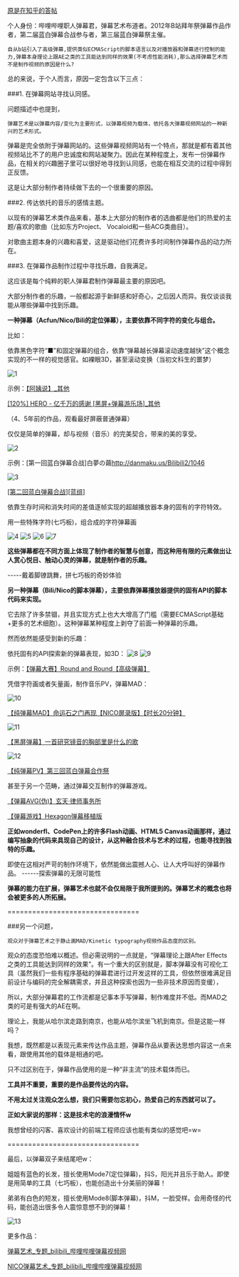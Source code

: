 
[原是在知乎的答帖](http://www.zhihu.com/question/30274886/answer/54683454)


个人身份：哔哩哔哩职人弹幕君，弹幕艺术布道者。2012年B站拜年祭弹幕作品作者，第二届蓝白弹幕合战参与者，第三届蓝白弹幕祭主催。

    自从b站引入了高级弹幕,提供类似ECMAScript的脚本语言以及对播放器和弹幕进行控制的能力,弹幕本身理论上跟AE之类的工具能达到同样的效果(不考虑性能消耗),那么选择弹幕艺术而不是制作视频的原因是什么?

总的来说，于个人而言，原因一定包含以下三点：

###1. 在弹幕网站寻找认同感。

问题描述中也提到，

    弹幕艺术是以弹幕内容/变化为主要形式，以弹幕视频为载体，依托各大弹幕视频网站的一种新兴的艺术形式。

弹幕是完全依附于弹幕网站的。这些弹幕视频网站有一个特点，那就是都有着其他视频站比不了的用户忠诚度和网站凝聚力。因此在某种程度上，发布一份弹幕作品，在相关的兴趣圈子里可以很好地寻找到认同感，也能在相互交流的过程中得到正反馈。

这是让大部分制作者持续做下去的一个很重要的原因。

###2. 传达依托的音乐的感情主题。

以现有的弹幕艺术类作品来看，基本上大部分的制作者的选曲都是他们的热爱的主题/喜欢的歌曲（比如东方Project、 Vocaloid和一些ACG类曲目）。

对歌曲主题本身的兴趣和喜爱，这是驱动他们花费许多时间制作弹幕作品的动力所在。

###3. 在弹幕作品制作过程中寻找乐趣，自我满足。

这应该是每个纯粹的职人弹幕君制作弹幕最主要的原因吧。

大部分制作者的乐趣，一般都起源于新鲜感和好奇心，之后因人而异。我仅谈谈我能从哪些弹幕中找到乐趣。


**一种弹幕（Acfun/Nico/Bili的定位弹幕），主要依靠不同字符的变化与组合。**

比如：

依靠黑色字符“■”和固定弹幕的组合，依靠“弹幕越长弹幕滚动速度越快”这个概念实现的不一样的视觉感官。如裸眼3D，甚至滚动变换（当初文科生的噩梦）

![1][1]

示例：<a href="http://www.bilibili.com/video/av41088/" target="_blank">【阿姨说】_其他</a>

<a href="http://www.bilibili.com/video/av58515/" target="_blank">[120%] HERO - 亿千万的感谢 [黑屏+弹幕游乐场]_其他</a>

（4、5年前的作品，观看最好屏蔽普通弹幕）

仅仅是简单的弹幕，却与视频（音乐）的完美契合，带来的美的享受。

![2][2]

示例：[第一回蓝白弹幕合战]白夢の繭<http://danmaku.us/Bilibili2/1046>

![3][3]

<a href="http://www.bilibili.com/video/av122646/" target="_blank">\[第二回蓝白弹幕合战\]\[蓝组\]</a>

依靠生存时间和消失时间的差值逐帧实现的超越播放器本身的固有的字符特效。

用一些特殊字符(七巧板)，组合成的字符弹幕画

![4][4]
![5][5]
![6][6]
![7][7]

**这些弹幕都在不同方面上体现了制作者的智慧与创意，而这种用有限的元素做出让人赏心悦目、触动心灵的弹幕，就是制作者的乐趣。**

-----戴着脚镣跳舞，拼七巧板的奇妙体验


**另一种弹幕（Bili/Nico的脚本弹幕），主要依靠弹幕播放器提供的固有API的脚本代码来实现。**

它去除了许多禁锢，并且实现方式上也大大增高了门槛（需要ECMAScript基础+更多的艺术细胞）。这种弹幕某种程度上剥夺了前面一种弹幕的乐趣。

然而依然能感受到新的乐趣：

依托固有的API探索新的弹幕表现，如3D：
![8][8]
![9][9]

示例：[【弹幕大赛】Round and Round【高级弹幕】](http://www.bilibili.com/video/av410205/)

凭借字符画或者矢量画，制作音乐PV，弹幕MAD：

![10][10]

[【纯弹幕MAD】命运石之门再现【NICO屏录版】【时长20分钟】](http://www.bilibili.com/video/av451734/)

![11][11]

[【黑屏弹幕】一首研究镜音的胸部里是什么的歌](http://www.bilibili.com/video/av411036/)

![12][12]

[【纯弹幕PV】第三回蓝白弹幕合作祭](http://www.bilibili.com/video/av734560/)


甚至于另一个范畴，通过弹幕交互制作的弹幕游戏。

[【弹幕AVG(伪)】玄天·律师事务所](http://www.bilibili.com/video/av612580/)

[【弹幕游戏】Hexagon弹幕移植版](http://www.bilibili.com/video/av412614/)


**正如wonderfl、CodePen上的许多Flash动画、HTML5 Canvas动画那样，通过编写抽象的代码来具现自己的设计，从这种融合技术与艺术的过程，也能寻找到独特的乐趣。**

即使在这相对严苛的制作环境下，依然能做出震撼人心、让人大呼叫好的弹幕作品。
------探索弹幕的无限可能性

**弹幕的能力在扩展，弹幕艺术也就不会仅局限于我所提到的。弹幕艺术的概念也将会被更多的人所拓展。**

================================

###另一个问题，

    观众对于弹幕艺术之于静止画MAD/Kinetic typography视频作品态度的区别。

观众的态度恐怕难以概述。但必需说明的一点就是，“弹幕理论上跟After Effects之类的工具能达到同样的效果”。有一个重大的区别就是，脚本弹幕没有可视化工具（虽然我们一些有程序基础的弹幕君进行过开发这样的工具，但依然很难满足目前设计与编码的完全解耦需求，并且这种探索也因为一些非技术原因而变缓），

所以，大部分弹幕君的工作流都是记事本手写弹幕，制作难度并不低。而MAD之类的可是有强大的AE在啊。

理论上，我能从哈尔滨走路到南京，也能从哈尔滨坐飞机到南京。但是这能一样吗？

我想，既然都是以表现元素来传达作品主题，弹幕作品从要表达思想内容这一点来看，跟使用其他的载体是相通的吧。

只不过区别在于，弹幕作品使用的是一种“非主流”的技术载体而已。

**工具并不重要，重要的是作品要传达的内容。**

**不用太过关注观众怎么想，我们只需要勿忘初心，热爱自己的东西就可以了。**

**正如大家说的那样：这是技术宅的浪漫情怀w**

我想曾经的闪客、喜欢设计的前端工程师应该也能有类似的感觉吧=w=

================================

最后，以弹幕双子来结尾吧w：

姐姐有蓝色的长发，擅长使用Mode7(定位弹幕)，抖S，阳光并且乐于助人。即使是用简单的工具（七巧板），也能创造出十分美丽的弹幕！

弟弟有白色的短发，擅长使用Mode8(脚本弹幕)，抖M，一脸受样。会用奇怪的代码，能创造出很多令人震惊意想不到的弹幕！

![13][13]

更多作品：

[弹幕艺术_专题_bilibili_哔哩哔哩弹幕视频网](http://www.bilibili.com/sp/%E5%BC%B9%E5%B9%95%E8%89%BA%E6%9C%AF)

[NICO弹幕艺术_专题_bilibili_哔哩哔哩弹幕视频网](http://www.bilibili.com/sp/NICO%E5%BC%B9%E5%B9%95%E8%89%BA%E6%9C%AF)

[1]: /blog/images/what-about-comment-art/1.jpg
[2]: /blog/images/what-about-comment-art/2.jpg
[3]: /blog/images/what-about-comment-art/3.png
[4]: /blog/images/what-about-comment-art/4.png
[5]: /blog/images/what-about-comment-art/5.jpg
[6]: /blog/images/what-about-comment-art/6.jpg
[7]: /blog/images/what-about-comment-art/7.jpg
[8]: /blog/images/what-about-comment-art/8.jpg
[9]: /blog/images/what-about-comment-art/9.jpg
[10]: /blog/images/what-about-comment-art/10.jpg
[11]: /blog/images/what-about-comment-art/11.jpg
[12]: /blog/images/what-about-comment-art/12.jpg
[13]: /blog/images/what-about-comment-art/13.jpg
